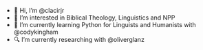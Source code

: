 - 👋 Hi, I’m @clacirjr
- 👀 I’m interested in Biblical Theology, Linguistics and NPP
- 🌱 I’m currently learning Python for Linguists and Humanists with @codykingham
- :mag: I’m currently researching with @oliverglanz

<!---
clacirjr/clacirjr is a ✨ special ✨ repository because its `README.md` (this file) appears on your GitHub profile.
You can click the Preview link to take a look at your changes.
--->
